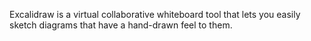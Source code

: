 Excalidraw is a virtual collaborative whiteboard tool that lets you easily sketch diagrams that have a hand-drawn feel to them.
